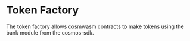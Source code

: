 # Token Factory

The token factory allows cosmwasm contracts to make tokens using the bank module from the cosmos-sdk.  
